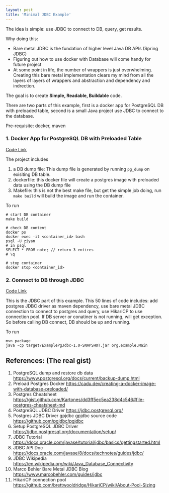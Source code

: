 ```yaml
---
layout: post
title: 'Minimal JDBC Example' 
---
```


The idea is simple: use JDBC to connect to DB, query, get results. 

Why doing this: 
- Bare metal JDBC is the fundation of higher level Java DB APIs (Spring JDBC)
- Figuring out how to use docker with Database will come handy for future project
- At some point in life, the number of wrappers is just overwhelming. Creating this bare metal implementation clears my mind from all the layers of layers of wrappers and abstraction and dependency and indrection. 

The goal is to create **Simple, Readable, Buildable** code. 

There are two parts of this example, first is a docker app for PostgreSQL DB with preloaded table, second is a small Java project use JDBC to connect to the database. 

Pre-requisite: docker, maven

### 1. Docker App for PostgreSQL DB with Preloaded Table

[Code Link](https://github.com/ziyw/postgres-docker-example)

The project includes 
1. a DB dump file: This dump file is generated by running `pg_dump` on exisiting DB table. 
2. dockerfile: this docker file will create a postgres image with preloaded data using the DB dump file
3. Makefile: this is not the best make file, but get the simple job doing, run `make build` will build the image and run the container. 

To run 
```
# start DB container
make build  

# check DB content
docker ps   
docker exec -it <container_id> bash
psql -U ziyan
# in psql
SELECT * FROM note; // return 3 entires 
# \q 

# stop container
docker stop <container_id> 

```

### 2. Connect to DB through JDBC 

[Code Link](https://github.com/ziyw/ExamplePgJdbc)

This is the JDBC part of this example. This 50 lines of code includes: add postgres JDBC driver as maven dependency, use bare metal JDBC connection to connect to postgres and query, use HikariCP to use connection pool. If DB server or conatiner is not running, will get exception. So before calling DB connect, DB should be up and running.

To run 
```
mvn package
java -cp target/ExamplePgJdbc-1.0-SNAPSHOT.jar org.example.Main
```

## References: (The real gist)
1. PostgreSQL dump and restore db data <https://www.postgresql.org/docs/current/backup-dump.html>
1. Preload Postgres Docker <https://cadu.dev/creating-a-docker-image-with-database-preloaded/>
1. Postgres Cheatsheet <https://gist.github.com/Kartones/dd3ff5ec5ea238d4c546#file-postgres-cheatsheet-md>
1. PostgreSQL JDBC Driver <https://jdbc.postgresql.org/>
1. Postgres JDBC Driver gpjdbc gpjdbc source code <https://github.com/pgjdbc/pgjdbc>
1. Setup PostgreSQL JDBC Driver <https://jdbc.postgresql.org/documentation/setup/>
1. JDBC Tutorial <https://docs.oracle.com/javase/tutorial/jdbc/basics/gettingstarted.html>
1. JDBC API Doc <https://docs.oracle.com/javase/8/docs/technotes/guides/jdbc/>
1. JDBC Wikipedia <https://en.wikipedia.org/wiki/Java_Database_Connectivity>
1. Marco Behler Bare Metal JDBC Blog <https://www.marcobehler.com/guides/jdbc>
1. HikariCP connection pool <https://github.com/brettwooldridge/HikariCP/wiki/About-Pool-Sizing>




